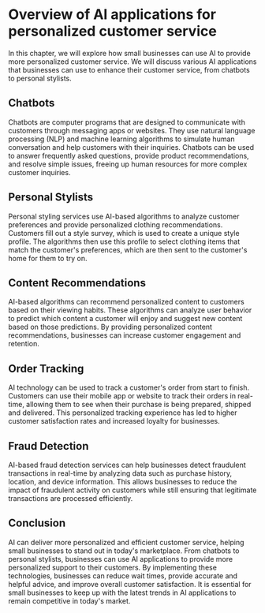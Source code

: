 Overview of AI applications for personalized customer service
================================================================================================================================

In this chapter, we will explore how small businesses can use AI to provide more personalized customer service. We will discuss various AI applications that businesses can use to enhance their customer service, from chatbots to personal stylists.

Chatbots
--------

Chatbots are computer programs that are designed to communicate with customers through messaging apps or websites. They use natural language processing (NLP) and machine learning algorithms to simulate human conversation and help customers with their inquiries. Chatbots can be used to answer frequently asked questions, provide product recommendations, and resolve simple issues, freeing up human resources for more complex customer inquiries.

Personal Stylists
-----------------

Personal styling services use AI-based algorithms to analyze customer preferences and provide personalized clothing recommendations. Customers fill out a style survey, which is used to create a unique style profile. The algorithms then use this profile to select clothing items that match the customer's preferences, which are then sent to the customer's home for them to try on.

Content Recommendations
-----------------------

AI-based algorithms can recommend personalized content to customers based on their viewing habits. These algorithms can analyze user behavior to predict which content a customer will enjoy and suggest new content based on those predictions. By providing personalized content recommendations, businesses can increase customer engagement and retention.

Order Tracking
--------------

AI technology can be used to track a customer's order from start to finish. Customers can use their mobile app or website to track their orders in real-time, allowing them to see when their purchase is being prepared, shipped and delivered. This personalized tracking experience has led to higher customer satisfaction rates and increased loyalty for businesses.

Fraud Detection
---------------

AI-based fraud detection services can help businesses detect fraudulent transactions in real-time by analyzing data such as purchase history, location, and device information. This allows businesses to reduce the impact of fraudulent activity on customers while still ensuring that legitimate transactions are processed efficiently.

Conclusion
----------

AI can deliver more personalized and efficient customer service, helping small businesses to stand out in today's marketplace. From chatbots to personal stylists, businesses can use AI applications to provide more personalized support to their customers. By implementing these technologies, businesses can reduce wait times, provide accurate and helpful advice, and improve overall customer satisfaction. It is essential for small businesses to keep up with the latest trends in AI applications to remain competitive in today's market.
